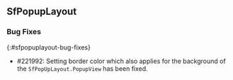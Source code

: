 ## SfPopupLayout

### Bug Fixes
{:#sfpopuplayout-bug-fixes}

* \#221992: Setting border color which also applies for the background of the `SfPopUpLayout.PopupView` has been fixed.
